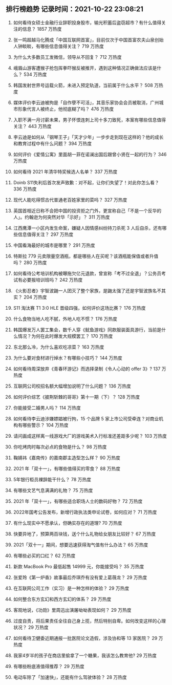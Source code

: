 
## 排行榜趋势 记录时间：2021-10-22 23:08:21
  
  1. 如何看待女硕士金融行业辞职投身股市，输光积蓄后盗窃超市？有什么值得关注的信息？ 1857 万热度
    
  2. 张一鸣超越马化腾成「中国互联网首富」，目前仅次于中国首富农夫山泉创始人钟睒睒，有哪些信息值得关注？ 719 万热度
    
  3. 为什么大多数员工发微信，领导从不回复？ 712 万热度
    
  4. 峨眉山游客遭猴子抢包挥拳吓猴反被推开，遇到这种情况正确做法应该是什么？ 534 万热度
    
  5. 韩国发射世界号运载火箭，未进入预定轨道，当前属于什么水平？ 508 万热度
    
  6. 媒体评价李云迪被拘是「自作孽不可活」，其音乐家协会会员被取消，广州城市形象代言人被终止，他彻底糊了吗？ 476 万热度
    
  7. 入职不满一月讨薪未果，男子怀恨连刺上司十多刀致死，本案有哪些信息值得关注？ 443 万热度
    
  8. 李云迪是如何从「钢琴王子」「天才少年」一步步走到现在这样的？他的成长和教育过程中有什么问题？ 394 万热度
    
  9. 如何评价《爱情公寓》里面胡一菲在诺澜出国后跟曾小贤在一起的行为？ 346 万热度
    
  10. 如何看待 2021 年清华特奖候选人名单？ 337 万热度
    
  11. Doinb S11失利后首次发声致歉：对不起，让你们失望了！对此你怎么看？ 336 万热度
    
  12. 现代人能吃得惯古代普通老百姓家里的菜吗？ 327 万热度
    
  13. 英国首相近日称不会把中国的投资拒之门外，更宣称自己「不是一个反华的人」。约翰逊为何突然对华「示好」？ 311 万热度
    
  14. 江西鹰潭一小区内发生命案，嫌疑人因情感纠纷持刀杀死 3 人后自杀，还有哪些信息值得关注？ 297 万热度
    
  15. 中国看海最好的城市是哪里？ 291 万热度
    
  16. 特斯拉 779 元卖限量空酒瓶，都是哪些人在买呢？该酒瓶能保值或者升值吗？ 280 万热度
    
  17. 如何看待公考培训机构被曝拖欠亿元退款，曾宣称「考不过全退」？公务员考试有必要报培训班吗？ 242 万热度
    
  18. 《火影忍者》宇智波鼬一人团灭了整个家族，是鼬太强了还是宇智波族名不其实？ 204 万热度
    
  19. S11 淘汰赛 T1 3:0 HLE 晋级四强，如何评价这场比赛？ 176 万热度
    
  20. 什么食物当地人吃不腻，外地人吃不惯？ 176 万热度
    
  21. 韩国爆发万人罢工集会，数千人穿《鱿鱼游戏》同款服装面具游行，当前是什么情况？为何在此时爆发大规模罢工？ 170 万热度
    
  22. 东北那么冷，为什么喜欢吃凉菜？ 163 万热度
    
  23. 为什么要对食材进行焯水？有哪些小技巧？ 144 万热度
    
  24. 如何看待周深放弃《青春环游记》而选择录制《令人心动的 offer 3》? 137 万热度
    
  25. 互联网公司校招名额大幅增加说明了什么问题？ 136 万热度
    
  26. 如何评价综艺《披荆斩棘的哥哥》第十一期（下）？ 128 万热度
    
  27. 你能接受二婚男人吗？ 114 万热度
    
  28. 如何看待李云迪涉嫌嫖娼被行拘，15 个品牌 5 家上市公司受牵连？对商业机构有哪些警示？ 104 万热度
    
  29. 请问画成这样离一线游戏大厂的游戏美术入行标准还差距多少呢？ 103 万热度
    
  30. 你吃烤肉时每次必点的食物是什么？ 98 万热度
    
  31. 鞠婧祎《嘉南传》的嘉南郡主造型怎么样？ 90 万热度
    
  32. 2021 年「双十一」，有哪些值得买的零食？ 88 万热度
    
  33. 5年银行柜员裸辞能干什么？ 78 万热度
    
  34. 有哪些文艺气息满满的礼物？ 75 万热度
    
  35. 2021 年「双十一」，有哪些适合职场人士的数码好物？ 72 万热度
    
  36. 2022年国考公告发布，新增行政执法类申论试卷，如何应对？ 71 万热度
    
  37. 有什么现实中不愿承认，但确实存在的道理? 70 万热度
    
  38. 快要异地了，预算两百块钱，送个什么礼物给女朋友比较好？ 67 万热度
    
  39. 2021「双十一」期间，想要迅速获得淘气值有什么办法？ 65 万热度
    
  40. 有哪些必买的口红？ 62 万热度
    
  41. 新款 MacBook Pro 最低起售 14999 元，你能接受吗？ 35 万热度
    
  42. 张爱玲《第一炉香》故事最后乔琪乔有没有爱上葛薇龙？ 29 万热度
    
  43. 在互联网公司工作（实习）是一种怎样的体验？ 29 万热度
    
  44. 如何整合东方玄幻和西方玄幻的体系？ 29 万热度
    
  45. 客观地说，《功勋》里周迅出演屠呦呦表现如何？ 29 万热度
    
  46. 过度自责，将后果责任全往自己身上揽，然后特别自卑。如何改变这样的心理状况？ 29 万热度
    
  47. 如何看待卫健委近期通报一批医院论文造假，涉及协和等 13 家医院？ 29 万热度
    
  48. 我家4岁半的孩子在商店里偷拿了一个糖果，我该怎么教育他? 29 万热度
    
  49. 有哪些粉底液值得推荐？ 29 万热度
    
  50. 电动车除了「加速快」，还能有什么驾驶体验？ 28 万热度
    